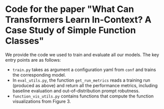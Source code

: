 # Code for the paper "What Can Transformers Learn In-Context?  A Case Study of Simple Function Classes"
We provide the code we used to train and evaluate all our models. The key entry points
are as follows:
- `train.py` takes as argument a configuration yaml from `conf` and trains the
  corresponding model.
- In `eval_utils.py`, the function `get_run_metrics` reads a training run (produced as
  above) and return all the performance metrics, including baseline evaluation and
  out-of-distribution prompt robutness.
- `function_vis_utils.py` contains functions that compute the function visualizations
  from Figure 3.
